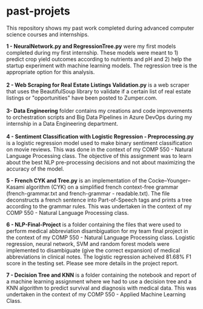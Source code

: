 # past-projets

This repository shows my past work completed during advanced computer science courses and internships. <br />

**1 - NeuralNetwork.py and RegressionTree.py** were my first models completed during my first internship. These models were meant to 1) predict crop yield
outcomes according to nutrients and pH and 2) help the startup experiment with machine learning models. The regression tree is the appropriate option for this analysis. <br /><br />
**2 - Web Scraping for Real Estate Listings Validation.py** is a web scraper that uses the BeautifulSoup library to validate if a certain list of real estate
listings or "opportunities" have been posted to Zumper.com. <br /> <br />
**3- Data Engineering** folder contains my creations and code improvements to orchestration scripts and Big Data Pipelines in Azure DevOps during my internship in a Data Engineering department. <br /><br />
**4 - Sentiment Classification with Logistic Regression - Preprocessing.py** is a logistic regression model used to make binary sentiment classification on movie reviews.
This was done in the context of my COMP 550 - Natural Language Processing class. The objective of this assignment was to learn about the best NLP pre-processing
decisions and not about maximizing the accuracy of the model.  <br />

**5 - French CYK and Tree.py** is an implementation of the Cocke–Younger–Kasami algorithm (CYK) on a simplified french context-free grammar (french-grammar.txt and french-grammar - readable.txt). The file deconstructs a french sentence into Part-of-Speech tags and prints a tree according to the grammar rules. This was undertaken in the context of my COMP 550 - Natural Language Processing class. <br />

**6 - NLP-Final-Project** is a folder containing the files that were used to perform medical abbreviation disambiguation for my team final project in the context of my COMP 550 - Natural Language Processing class. Logistic regression, neural network, SVM and random forest models were implemented to disambiguate (give the correct expansion) of medical abbreviations in clinical notes. The logistic regression acheived 81.68% F1 score in the testing set. Please see more details in the project report. <br />

**7 - Decision Tree and KNN** is a folder containing the notebook and report of a machine learning assignment where we had to use a decision tree and a KNN algorithm to predict survival and diagnosis with medical data. This was undertaken in the context of my COMP 550 - Applied Machine Learning Class.   
